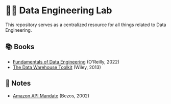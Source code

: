# 👨‍🔬 Data Engineering Lab 

This repository serves as a centralized resource for all things related to Data Engineering.

## 📚 Books 

- [Fundamentals of Data Engineering](./books/fundamentals_of_data_engineering.md) (O'Reilly, 2022)
- [The Data Warehouse Toolkit](./books/the_data_warehouse_toolkit.md) (Wiley, 2013)

## 📝 Notes 

- [Amazon API Mandate](./notes/amazon_api_mandate.md) (Bezos, 2002)